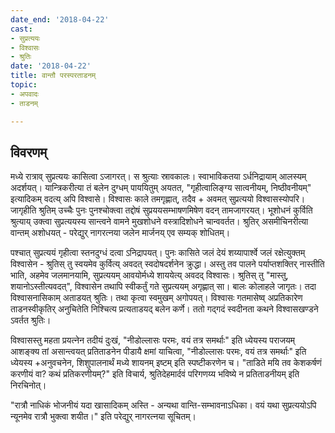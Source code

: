 ```yaml
---
date_end: '2018-04-22'
cast:
- सुप्रत्ययः
- विश्वासः
- श्रुतिः
date: '2018-04-22'
title: वान्तौ परस्परताडनम्
topic:
- अपवादः
- ताडनम्

---
```


## विवरणम्
मध्ये रात्राव् सुप्रत्ययः कासित्वा ऽजागरत्। स श्रुत्याः स्रावकालः। स्वाभाविकतया ऽर्धनिद्रायाम् आलस्यम् अदर्शयत्। यान्त्रिकरीत्या तं बलेन दुग्धम् पाययितुम् अयतत, "गृहीत्वालिङ्ग्य सात्वनीयम्, निष्ठीवनीयम्" इत्यादिकम् वदत्य् अपि विश्वासे। विश्वासः काले तमगृह्णात्, तदैव + अवमत् सुप्रत्ययो विश्वासस्योपरि। जागृहीति श्रुतिम् उच्चैः पुनः पुनश्चोक्त्वा तद्दोषं सुप्रययसम्भाषणमिषेण वदन् तामजागरयत्। भूशोधनं कुर्विति श्रुत्याय् उक्त्वा सुप्रत्ययस्य सान्त्वने वामने मुखशोधने वस्त्रादिशोधने चान्ववर्तत। श्रुतिर् असमीचिनरीत्या वान्तम् अशोधयत् - परेद्युर् नागरत्नया जलेन मार्जनय् एव सम्यक् शोधितम्।

पश्चात् सुप्रत्ययं गृहीत्वा स्तनदुग्धं दत्वा ऽनिद्रापयत्। पुनः‌ कासिते जलं देयं शय्यापार्श्वे जलं रक्षेत्युक्तम् विश्वासेन - श्रुतिस् तु स्वयमेव कुर्वित्य् अवदत् स्वदोषदर्शनेन क्रुद्धा। अस्तु तव पालने पर्याप्तशक्तिर् नास्तीति भाति, अहमेव जलमानयामि, सुप्रत्ययम् आवयोर्मध्ये शाययेत्य् अवदद् विश्वासः। श्रुतिस् तु "मास्तु, शयानोऽस्तीत्यवदत्", विश्वासेन तथापि स्वीकर्तुं गते सुप्रत्ययम् अगृह्णात् सा। बालः कोलाहले जागृतः। तदा विश्वासनासिकाम् अताडयत् श्रुतिः। तथा कृत्वा स्वमुखम् अगोपयत्। विश्वासः गतमासेष्व् अप्रतिकारेण ताडनस्वीकृतिर् अनुचितेति निश्चित्य प्रत्यताडयद् बलेन कर्णे। ततो गद्गदं स्वदीनता कथने विश्वासखण्डने ऽवर्तत श्रुतिः। 

विश्वासस्तु महता प्रयत्नेन तदीयं दुःखं, "नीडोल्लासः परमः, वयं तत्र समर्थाः" इति ध्येयस्य पराजयम् आशङ्क्य तां असान्त्वयत् प्रतिताडनेन पीडायै क्षमां याचित्वा, "नीडोल्लासः परमः, वयं तत्र समर्थाः" इति ध्येयस्य +अनुवचनेन, शिशुपालनार्थं मध्ये शायनम् इष्टम् इति स्पष्टीकरणेन च। "ताडिते मयि तव केशकर्षणं करणीयं वा? कथं प्रतिकरणीयम्?" इति विचार्य, श्रुतिदेहमार्दवं परिगणय्य भविष्ये न प्रतिताडनीयम् इति निरचिनोत्।

"रात्रौ नाधिकं भोजनीयं‌ यदा खासादिकम् अस्ति - अन्यथा वान्ति-सम्भावनाऽधिका। वयं यथा सुप्रत्ययोऽपि न्यूनमेव रात्रौ भुक्त्वा शयीत।" इति परेद्युर् नागरत्नया सूचितम्।

